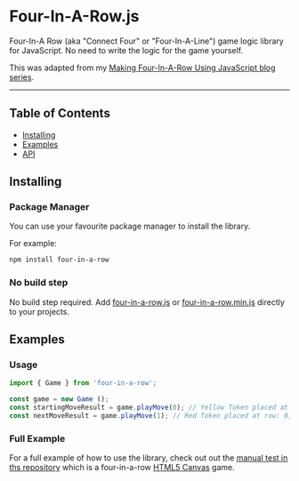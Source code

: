 # Four-In-A-Row.js

Four-In-A Row (aka "Connect Four" or "Four-In-A-Line") game logic library for JavaScript. No need to write the logic for the game yourself.

This was adapted from my [Making Four-In-A-Row Using JavaScript blog series](https://colinkiama.com/blog/making-four-in-a-row-part-1/).

---

## Table of Contents

- [Installing](#installing)
- [Examples](#example)
- [API](#api)

## Installing

### Package Manager

You can use your favourite package manager to install the library.

For example:

```bash
npm install four-in-a-row
```

### No build step

No build step required. Add [four-in-a-row.js](dist/four-in-a-row.js) or [four-in-a-row.min.js](dist/four-in-a-row.min.js) directly to your projects.

## Examples

### Usage

```js
import { Game } from 'four-in-a-row';

const game = new Game ();
const startingMoveResult = game.playMove(0); // Yellow Token placed at row: 0, column: 0
const nextMoveResult = game.playMove(1); // Red Token placed at row: 0, column 1;
```

### Full Example

For a full example of how to use the library, check out out the [manual test in ths repository](tests/manual) which is a four-in-a-row [HTML5 Canvas](https://developer.mozilla.org/en-US/docs/Web/API/Canvas_API) game.


